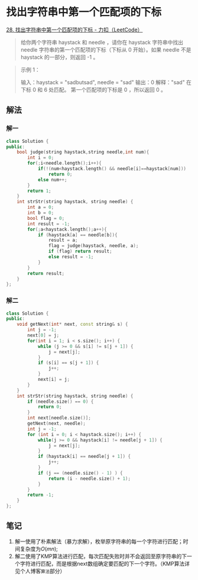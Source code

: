 # 找出字符串中第一个匹配项的下标

[28. 找出字符串中第一个匹配项的下标 - 力扣（LeetCode）](https://leetcode.cn/problems/find-the-index-of-the-first-occurrence-in-a-string/)

> 给你两个字符串 haystack 和 needle ，请你在 haystack 字符串中找出 needle 字符串的第一个匹配项的下标（下标从 0 开始）。如果 needle 不是 haystack 的一部分，则返回  -1 。

> 示例 1：
>
> 输入：haystack = "sadbutsad", needle = "sad"
> 输出：0
> 解释："sad" 在下标 0 和 6 处匹配。
> 第一个匹配项的下标是 0 ，所以返回 0 。

## 解法

### 解一

```c++
class Solution {
public:
    bool judge(string haystack,string needle,int num){
        int i = 0;
        for(;i<needle.length();i++){
            if(!(num<haystack.length() && needle[i]==haystack[num]))
                return 0;
            else num++;
        }
        return 1;
    }
    int strStr(string haystack, string needle) {
        int a = 0;
        int b = 0;
        bool flag = 0;
        int result = -1;
        for(;a<haystack.length();a++){
            if (haystack[a] == needle[b]){
                result = a;
                flag = judge(haystack, needle, a);
                if (flag) return result;
                else result = -1;
            }
        }
        return result;
    }
};
```

### 解二

```c++
class Solution {
public:
    void getNext(int* next, const string& s) {
        int j = -1;
        next[0] = j;
        for(int i = 1; i < s.size(); i++) { 
            while (j >= 0 && s[i] != s[j + 1]) {
                j = next[j];
            }
            if (s[i] == s[j + 1]) {
                j++;
            }
            next[i] = j;
        }
    }
    int strStr(string haystack, string needle) {
        if (needle.size() == 0) {
            return 0;
        }
        int next[needle.size()];
        getNext(next, needle);
        int j = -1;
        for (int i = 0; i < haystack.size(); i++) {
            while(j >= 0 && haystack[i] != needle[j + 1]) {
                j = next[j];
            }
            if (haystack[i] == needle[j + 1]) {
                j++; 
            }
            if (j == (needle.size() - 1) ) {
                return (i - needle.size() + 1);
            }
        }
        return -1;
    }
};
```

## 笔记

1. 解一使用了朴素解法（暴力求解），枚举原字符串的每一个字符进行匹配；时间复杂度为$O(mn)$;
2. 解二使用了KMP算法进行匹配，每次匹配失败时并不会返回至原字符串的下一个字符进行匹配，而是根据next数组确定要匹配的下一个字符。（KMP算法详见个人博客`算法`部分）